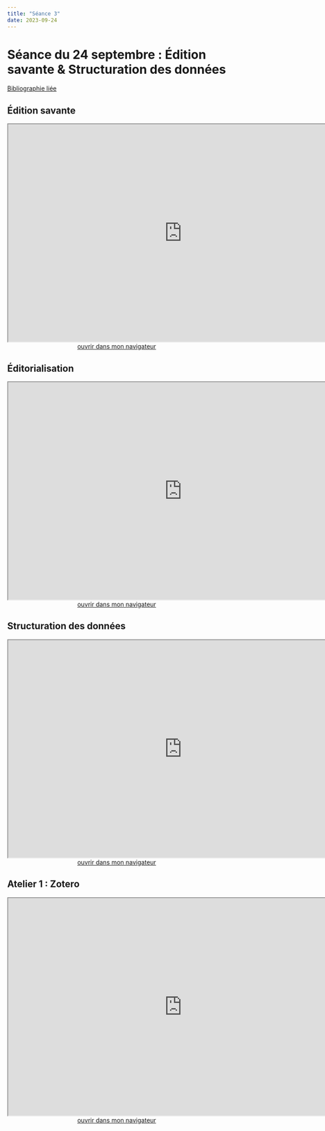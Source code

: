 ```yaml
--- 
title: "Séance 3"
date: 2023-09-24
---
```



# Séance du 24 septembre : Édition savante & Structuration des données

[Bibliographie liée](https://www.zotero.org/groups/4823133/FRA3826-2023/collections/RDDUMA4X)

## Édition savante

<iframe src="https://mmellet.github.io/FRA3826_2023/slides/Seance-3-1.html" title="description"  height="500" width="800" allowfullscreen="allowfullscreen"></iframe>

<div style="text-align:center">
<a href="https://mmellet.github.io/FRA3826_2023/slides/Seance-3-1.html" target="_blank">ouvrir dans mon navigateur</a>
</div>

## Éditorialisation

<iframe src="https://mmellet.github.io/FRA3826_2023/slides/Seance-3-2.html" title="description"  height="500" width="800" allowfullscreen="allowfullscreen"></iframe>


<div style="text-align:center">
<a href="https://mmellet.github.io/FRA3826_2023/slides/Seance-3-2.html" target="_blank">ouvrir dans mon navigateur</a>
</div>


## Structuration des données

<iframe src="https://mmellet.github.io/FRA3826_2023/slides/Seance-3-3.html" title="description"  height="500" width="800" allowfullscreen="allowfullscreen"></iframe>


<div style="text-align:center">
<a href="https://mmellet.github.io/FRA3826_2023/slides/Seance-3-3.html" target="_blank">ouvrir dans mon navigateur</a>
</div>


## Atelier 1 : Zotero

<iframe src="https://mmellet.github.io/FRA3826_2023/slides/Atelier-1.html" title="description"  height="500" width="800" allowfullscreen="allowfullscreen"></iframe>


<div style="text-align:center">
<a href="https://mmellet.github.io/FRA3826_2023/slides/Atelier-1.html" target="_blank">ouvrir dans mon navigateur</a>
</div>